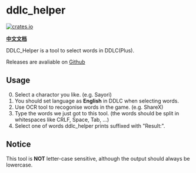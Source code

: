 # ddlc_helper

[![crates.io](https://img.shields.io/crates/v/ddlc_helper.svg)](https://crates.io/crates/ddlc_helper)

[**中文文档**](https://github.com/poly000/ddlc_helper/blob/main/README_cn.md)

DDLC_Helper is a tool to select words in DDLC(Plus).

Releases are avaliable on [Github](https://github.com/poly000/ddlc_helper/releases)

## Usage

0. Select a charactor you like. (e.g. Sayori)
1. You should set language as __English__ in DDLC when selecting words.
2. Use OCR tool to recogonise words in the game. (e.g. ShareX)
3. Type the words we just got to this tool. (the words should be split in whitespaces like CRLF, Space, Tab, ...)
4. Select one of words ddlc_helper prints suffixed with "Result:".

## Notice

This tool is **NOT** letter-case sensitive, although the output should always be lowercase.
